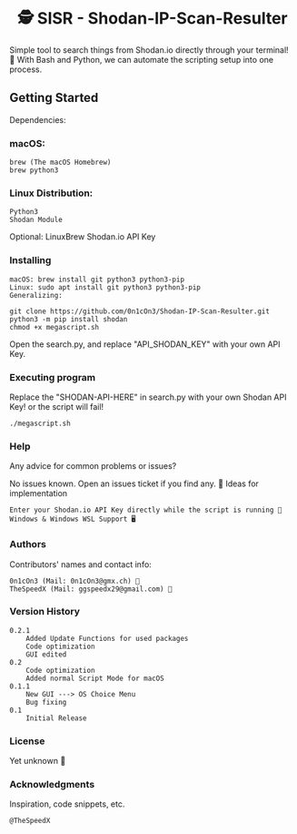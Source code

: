 <h1 align="center">🕵️  SISR - Shodan-IP-Scan-Resulter</h1>

Simple tool to search things from Shodan.io directly through your terminal! 🐍
With Bash and Python, we can automate the scripting setup into one process.

## Getting Started
Dependencies:

### macOS:

    brew (The macOS Homebrew)
    brew python3

### Linux Distribution:

    Python3
    Shodan Module

Optional: 
LinuxBrew
Shodan.io API Key


### Installing

    macOS: brew install git python3 python3-pip
    Linux: sudo apt install git python3 python3-pip
    Generalizing:

    git clone https://github.com/0n1cOn3/Shodan-IP-Scan-Resulter.git
    python3 -m pip install shodan
    chmod +x megascript.sh

Open the search.py, and replace "API_SHODAN_KEY" with your own API Key.
### Executing program

Replace the "SHODAN-API-HERE" in search.py with your own Shodan API Key! or the script will fail!

    ./megascript.sh

### Help

Any advice for common problems or issues?

No issues known. Open an issues ticket if you find any. 🚨
Ideas for implementation

    Enter your Shodan.io API Key directly while the script is running 🚀
    Windows & Windows WSL Support 🖥️

### Authors

Contributors' names and contact info:

    0n1cOn3 (Mail: 0n1cOn3@gmx.ch) 👤
    TheSpeedX (Mail: ggspeedx29@gmail.com) 👤

### Version History

    0.2.1
        Added Update Functions for used packages
        Code optimization
        GUI edited
    0.2
        Code optimization
        Added normal Script Mode for macOS
    0.1.1
        New GUI ---> OS Choice Menu
        Bug fixing
    0.1
        Initial Release

### License

Yet unknown 🤔


### Acknowledgments

Inspiration, code snippets, etc.

    @TheSpeedX
